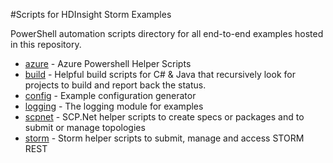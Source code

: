#Scripts for HDInsight Storm Examples

PowerShell automation scripts directory for all end-to-end examples hosted in this repository.
* [azure](azure) - Azure Powershell Helper Scripts
* [build](build) - Helpful build scripts for C# & Java that recursively look for projects to build and report back the status.
* [config](config) - Example configuration generator
* [logging](logging) - The logging module for examples
* [scpnet](scpnet) - SCP.Net helper scripts to create specs or packages and to submit or manage topologies
* [storm](storm) - Storm helper scripts to submit, manage and access STORM REST

